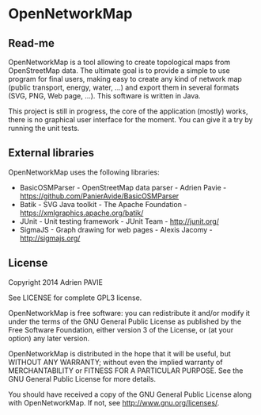 OpenNetworkMap
==============

Read-me
-------

OpenNetworkMap is a tool allowing to create topological maps from OpenStreetMap data.
The ultimate goal is to provide a simple to use program for final users, making easy
to create any kind of network map (public transport, energy, water, ...) and export them
in several formats (SVG, PNG, Web page, ...). This software is written in Java.

This project is still in progress, the core of the application (mostly) works, there is
no graphical user interface for the moment. You can give it a try by running the unit tests. 

External libraries
------------------

OpenNetworkMap uses the following libraries:
* BasicOSMParser - OpenStreetMap data parser - Adrien Pavie - https://github.com/PanierAvide/BasicOSMParser
* Batik - SVG Java toolkit - The Apache Foundation - https://xmlgraphics.apache.org/batik/
* JUnit - Unit testing framework - JUnit Team - http://junit.org/
* SigmaJS - Graph drawing for web pages - Alexis Jacomy - http://sigmajs.org/

License
-------

Copyright 2014 Adrien PAVIE

See LICENSE for complete GPL3 license.

OpenNetworkMap is free software: you can redistribute it and/or modify
it under the terms of the GNU General Public License as published by
the Free Software Foundation, either version 3 of the License, or
(at your option) any later version.

OpenNetworkMap is distributed in the hope that it will be useful,
but WITHOUT ANY WARRANTY; without even the implied warranty of
MERCHANTABILITY or FITNESS FOR A PARTICULAR PURPOSE.  See the
GNU General Public License for more details.

You should have received a copy of the GNU General Public License
along with OpenNetworkMap. If not, see <http://www.gnu.org/licenses/>.